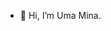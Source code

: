 - 👋 Hi, I’m Uma Mina.
  
<!---
umamina11/umamina11 is a ✨ special ✨ repository because its `README.md` (this file) appears on your GitHub profile.
You can click the Preview link to take a look at your changes.
--->
